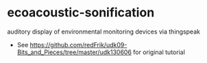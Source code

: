 # ecoacoustic-sonification
auditory display of environmental monitoring devices via thingspeak

- See https://github.com/redFrik/udk09-Bits_and_Pieces/tree/master/udk130606 for original tutorial
